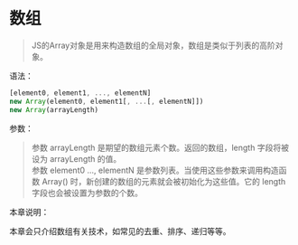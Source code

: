 # 数组

> JS的Array对象是用来构造数组的全局对象，数组是类似于列表的高阶对象。

语法：

```js
[element0, element1, ..., elementN]
new Array(element0, element1[, ...[, elementN]])
new Array(arrayLength)
```

参数：

> 参数 arrayLength 是期望的数组元素个数。返回的数组，length 字段将被设为 arrayLength 的值。\
参数 element0 ..., elementN 是参数列表。当使用这些参数来调用构造函数 Array() 时，新创建的数组的元素就会被初始化为这些值。它的 length 字段也会被设置为参数的个数。

本章说明：

本章会只介绍数组有关技术，如常见的去重、排序、递归等等。
